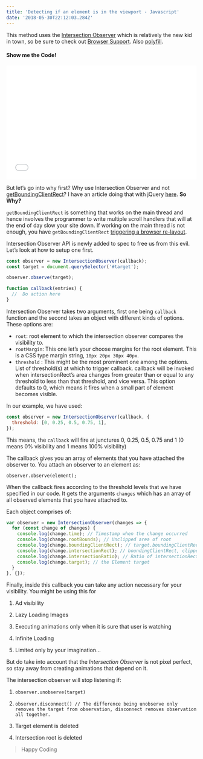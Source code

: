 ```yaml
---
title: 'Detecting if an element is in the viewport - Javascript'
date: '2018-05-30T22:12:03.284Z'
---
```


This method uses the [Intersection Observer](https://w3c.github.io/IntersectionObserver/) which is relatively the new kid in town, so be sure to check out [Browser Support](https://caniuse.com/#feat=intersectionobserver). Also [polyfill](https://github.com/w3c/IntersectionObserver/tree/master/polyfill).

#### Show me the Code!

<iframe height='300' scrolling='no' title='Intersection Observer Demo' src='//codepen.io/BoyWithSilverWings/embed/bKgopr/?height=300&theme-id=32843&default-tab=js,result' frameborder='no' allowtransparency='true' allowfullscreen='true' style='width: 100%;'>See the Pen <a href='https://codepen.io/BoyWithSilverWings/pen/bKgopr/'>Intersection Observer Demo</a> by Boy with Silver Wings (<a href='https://codepen.io/BoyWithSilverWings'>@BoyWithSilverWings</a>) on <a href='https://codepen.io'>CodePen</a>.
</iframe>

But let’s go into why first? Why use Intersection Observer and not [getBoundingClientRect](https://developer.mozilla.org/en-US/docs/Web/API/Element/getBoundingClientRect)? I have an article doing that with jQuery [here](https://medium.com/talk-like/detecting-if-an-element-is-in-the-viewport-jquery-a6a4405a3ea2). **So Why?**

`getBoundingClientRect` is something that works on the main thread and hence involves the programmer to write multiple scroll handlers that will at the end of day slow your site down. If working on the main thread is not enough, you have `getBoundingClientRect` [triggering a browser re-layout](https://gist.github.com/paulirish/5d52fb081b3570c81e3a).

Intersection Observer API is newly added to spec to free us from this evil. Let’s look at how to setup one first.

```js
const observer = new IntersectionObserver(callback);
const target = document.querySelector('#target');

observer.observe(target);

function callback(entries) {
  //  Do action here
}
```

Intersection Observer takes two arguments, first one being `callback` function and the second takes an object with different kinds of options. These options are:

- `root`: root element to which the intersection observer compares the visibility to.
- `rootMargin`: This one let’s your choose margins for the root element. This is a CSS type margin string, `10px 20px 30px 40px`.
- `threshold` : This might be the most prominent one among the options. List of threshold(s) at which to trigger callback. callback will be invoked when intersectionRect’s area changes from greater than or equal to any threshold to less than that threshold, and vice versa. This option defaults to 0, which means it fires when a small part of element becomes visible.

In our example, we have used:

```js
const observer = new IntersectionObserver(callback, {
  threshold: [0, 0.25, 0.5, 0.75, 1],
});
```

This means, the `callback` will fire at junctures 0, 0.25, 0.5, 0.75 and 1 (0 means 0% visibility and 1 means 100% visibility)

The callback gives you an array of elements that you have attached the observer to. You attach an observer to an element as:

`observer.observe(element);`

When the callback fires according to the threshold levels that we have specified in our code. It gets the arguments `changes` which has an array of all observed elements that you have attached to.

Each object comprises of:

```js
var observer = new IntersectionObserver(changes => {
  for (const change of changes) {
    console.log(change.time); // Timestamp when the change occurred
    console.log(change.rootBounds); // Unclipped area of root
    console.log(change.boundingClientRect); // target.boundingClientRect()
    console.log(change.intersectionRect); // boundingClientRect, clipped by its containing block ancestors, and intersected with rootBounds
    console.log(change.intersectionRatio); // Ratio of intersectionRect area to boundingClientRect area
    console.log(change.target); // the Element target
  }
}, {});
```

Finally, inside this callback you can take any action necessary for your visibility. You might be using this for

1.  Ad visibility

2.  Lazy Loading Images
3.  Executing animations only when it is sure that user is watching
4.  Infinite Loading
5.  Limited only by your imagination…

But do take into account that the _Intersection Observer_ is not pixel perfect, so stay away from creating animations that depend on it.

The intersection observer will stop listening if:

1.  `observer.unobserve(target)`

2.  `observer.disconnect() // The difference being unobserve only removes the target from observation, disconnect removes observation all together.`
3.  Target element is deleted
4.  Intersection root is deleted

> Happy Coding
